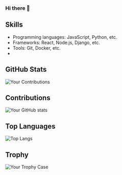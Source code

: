 ### Hi there 👋

## Skills

- Programming languages: JavaScript, Python, etc.
- Frameworks: React, Node.js, Django, etc.
- Tools: Git, Docker, etc.
- 


## GitHub Stats
![Your Contributions](https://github-readme-streak-stats.herokuapp.com/?user=amitdey13&show_icons=true&theme=transparent)

## Contributions
![Your GitHub stats](https://github-readme-stats.vercel.app/api?username=amitdey13&show_icons=true&theme=transparent)

## Top Languages
![Top Langs](https://github-readme-stats.vercel.app/api/top-langs/?username=amitdey13&show_icons=true&theme=transparent)

## Trophy
![Your Trophy Case](https://github-profile-trophy.vercel.app/?username=amitdey13&theme=dark)

<!--
**Amitdey13/Amitdey13** is a ✨ _special_ ✨ repository because its `README.md` (this file) appears on your GitHub profile.

Here are some ideas to get you started:

- 🔭 I’m currently working on ...
- 🌱 I’m currently learning ...
- 👯 I’m looking to collaborate on ...
- 🤔 I’m looking for help with ...
- 💬 Ask me about ...
- 📫 How to reach me: ...
- 😄 Pronouns: ...
- ⚡ Fun fact: ...
-->
